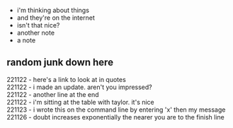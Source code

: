 - i'm thinking about things
- and they're on the internet
- isn't that nice?
- another note
- a note

## random junk down here


221122 - here's a link to look at in quotes<br>
221122 - i made an update. aren't you impressed?<br>
221122 - another line at the end<br>
221122 - i'm sitting at the table with taylor. it's nice<br>
221123 - i wrote this on the command line by entering 'x' then my message<br>
221126 - doubt increases exponentially the nearer you are to the finish line<br>

